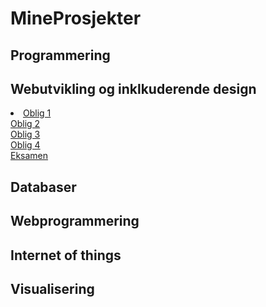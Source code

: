 # MineProsjekter
<h2>Programmering</h2>
<h2>Webutvikling og inklkuderende design</h2>
<li>
<a href="https://github.com/krissmed/See-it-Correct-it-Now-Make-it">Oblig 1</a><br>
<a href="https://github.com/krissmed/Make-It-Responsive">Oblig 2</a><br>
<a href="https://github.com/krissmed/Innovation-camp-website">Oblig 3</a><br>
<a href="https://github.com/krissmed/Freaky-Friday">Oblig 4</a><br>
<a href="https://github.com/krissmed/DAFE1200-Eksamen">Eksamen</a><br>
</li>
<h2>Databaser</h2>
<h2>Webprogrammering</h2>
<h2>Internet of things</h2>
<h2>Visualisering</h2>
